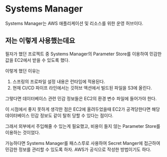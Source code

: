 # Systems  Manager
Systems  Manager는 AWS 애플리케이션 및 리소스를 위한 운영 허브이다.


## 저는 이렇게 사용했는데요
필자가 했던 프로젝트 중 Systems Manager의 Parameter Store를 이용하여 민감한 값을 EC2에서 받을 수 있도록 했다. 

이렇게 했던 이유는 

1. 스프링의 프로파일 설정 내용은 런타임에 적용된다. 
2. 현재 CI/CD 파이프 라인에서는 깃허브 액션에서 빌드된 파일을 S3에 올린다. 

그렇다면 데이터베이스 관련 민감 정보들은 EC2의 환경 변수 파일에 들어가야 한다. 

이 시점에서 좋지 못하게 생각한 점은 EC2에 올려두었을때 EC2가 공격당한다면 해당 데이터베이스 민감 정보도 같이 탈취 당할 수 있다는 점이다. 

그래서 외부에서 주입해줄 수 있는게 필요했고, 비용이 들지 않는 Parameter Store를 이용하는 것이었다. 

가능하다면 Systems Manager를 패스스루로 사용하여 Secret Manger에 접근하여 민감한 정보를 관리할 수 있도록 하자. AWS가 공식으로 작성한 방법이기도 하다. 

